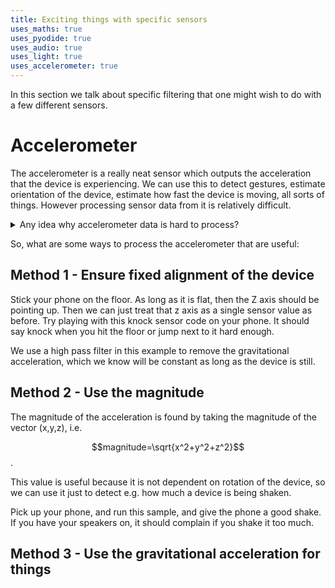 ```yaml
---
title: Exciting things with specific sensors
uses_maths: true
uses_pyodide: true
uses_audio: true
uses_light: true
uses_accelerometer: true
---
```


In this section we talk about specific filtering that one might wish to do with a few different sensors.

# Accelerometer

The accelerometer is a really neat sensor which outputs the acceleration that the device is experiencing. We can use this to detect gestures, estimate orientation of the device, estimate how fast the device is moving, all sorts of things. However processing sensor data from it is relatively difficult. 

<details class="question" markdown=1>
<summary>Any idea why accelerometer data is hard to process?</summary>
The accelerometer reports *all* acceleration on the device in terms of 3 axes X, Y and Z. This acceleration is a combination of two signals, firstly the acceleration due to motion of the device in space, and secondly, the constant downwards acceleration due to gravity which all objects are subject to.

Further to that, the accelerometer axes are aligned to the axes of the device; this means that when a device is rotated as well as moved in space, the axes rotate along with the device. This means that filtering of each individual axis alone may be problematic if the device is rotated.
</details>

So, what are some ways to process the accelerometer that are useful:

## Method 1 - Ensure fixed alignment of the device

Stick your phone on the floor. As long as it is flat, then the Z axis should be pointing up. Then we can just treat that z axis as a single sensor value as before. Try playing with this knock sensor code on your phone. It should say knock when you hit the floor or jump next to it hard enough.

We use a high pass filter in this example to remove the gravitational acceleration, which we know will be constant as long as the device is still.


<script>
makePyodideBox({
    codeString:`
SAMPLE_TIME = 0.01 # sample 100 times a second
FILTER_TIME_CONSTANT=.05 # 20th of a second
THRESHOLD=1.0

import graphs, sensors,time,filters,speech
graphs.set_style("z accel","rgb(0,0,0)",-10,10)
graphs.set_style("highpassed z","rgb(255,0,0)",-3,3,subgraph_y=1)

# startup delay 
time.sleep(.5)

hpFilter=filters.HighPassFilter.make_from_time_constant(FILTER_TIME_CONSTANT,SAMPLE_TIME)
last_threshold=0
knockCount=0
while True:
    x,y,z=sensors.accel.get_xyz()
#    print(x,y,z)
    z_highpassed=hpFilter.on_value(z)
    threshold=1 if z_highpassed>THRESHOLD else 0
    if threshold!=last_threshold and threshold==1:
        knockCount+=1
        speech.say(f"KNOCK {knockCount}")
        print("KNOCK",knockCount)
    graphs.on_value("z accel",z)
    graphs.on_value("highpassed z",z_highpassed)
    time.sleep(SAMPLE_TIME)
`  ,hasConsole:true,hasGraph:true,showCode:true,editable:true,caption:"If we have a known orientation we can just use that axis"})
</script>


## Method 2 - Use the magnitude
The magnitude of the acceleration is found by taking the magnitude of the vector (x,y,z), i.e. 

$$magnitude=\sqrt{x^2+y^2+z^2}$$.

This value is useful because it is not dependent on rotation of the device, so we can use it just to detect e.g. how much a device is being shaken. 

Pick up your phone, and run this sample, and give the phone a good shake. If you have your speakers on, it should complain if you shake it too much.

<script>
makePyodideBox({
    codeString:`
SAMPLE_TIME = 0.01 # sample 100 times a second
FILTER_TIME_CONSTANT=.05 # 2 seconds

import graphs, sensors,time,filters,speech
import math
graphs.set_style("magnitude","rgb(0,0,0)",-5,5)
graphs.set_style("lowpassed magnitude","rgb(255,0,0)",-5,5,subgraph_y=1)

# startup delay 
time.sleep(.5)

lpFilter=filters.LowPassFilter.make_from_time_constant(FILTER_TIME_CONSTANT,SAMPLE_TIME)
while True:
    x,y,z=sensors.accel.get_xyz()
#    print(x,y,z)
    # take 9.8 off the magnitude to account
    # for gravitational acceleration
    magnitude=math.sqrt(x*x+y*y+z*z)-9.8 
    mag_lowpassed=lpFilter.on_value(magnitude)
    graphs.on_value("magnitude",magnitude)
    graphs.on_value("lowpassed magnitude",magnitude)
    time.sleep(SAMPLE_TIME)
`  ,hasConsole:true,hasGraph:true,showCode:true,editable:true,caption:"We can use the magnitude to make things work any way up"})
</script>

## Method 3 - Use the gravitational acceleration for things 
